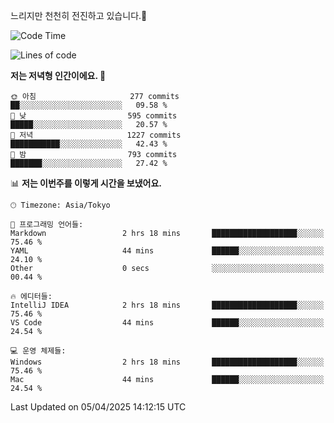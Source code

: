 느리지만 천천히 전진하고 있습니다.🐢

<!--START_SECTION:waka-->
![Code Time](http://img.shields.io/badge/Code%20Time-1%2C556%20hrs%202%20mins-blue)

![Lines of code](https://img.shields.io/badge/%EC%A0%80%EB%8A%94%20%EC%97%AC%ED%83%9C%EA%B9%8C%EC%A7%80%20-916.3%20thousand%20%EC%A4%84%EC%9D%98%20%EC%BD%94%EB%93%9C%EB%A5%BC%20%EC%9E%91%EC%84%B1%ED%96%88%EC%96%B4%EC%9A%94.-blue)

**저는 저녁형 인간이에요. 🦉** 

```text
🌞 아침                     277 commits         ██░░░░░░░░░░░░░░░░░░░░░░░   09.58 % 
🌆 낮　                     595 commits         █████░░░░░░░░░░░░░░░░░░░░   20.57 % 
🌃 저녁                     1227 commits        ███████████░░░░░░░░░░░░░░   42.43 % 
🌙 밤　                     793 commits         ███████░░░░░░░░░░░░░░░░░░   27.42 % 
```


📊 **저는 이번주를 이렇게 시간을 보냈어요.** 

```text
🕑︎ Timezone: Asia/Tokyo

💬 프로그래밍 언어들: 
Markdown                 2 hrs 18 mins       ███████████████████░░░░░░   75.46 % 
YAML                     44 mins             ██████░░░░░░░░░░░░░░░░░░░   24.10 % 
Other                    0 secs              ░░░░░░░░░░░░░░░░░░░░░░░░░   00.44 % 

🔥 에디터들: 
IntelliJ IDEA            2 hrs 18 mins       ███████████████████░░░░░░   75.46 % 
VS Code                  44 mins             ██████░░░░░░░░░░░░░░░░░░░   24.54 % 

💻 운영 체제들: 
Windows                  2 hrs 18 mins       ███████████████████░░░░░░   75.46 % 
Mac                      44 mins             ██████░░░░░░░░░░░░░░░░░░░   24.54 % 
```


 Last Updated on 05/04/2025 14:12:15 UTC
<!--END_SECTION:waka-->
